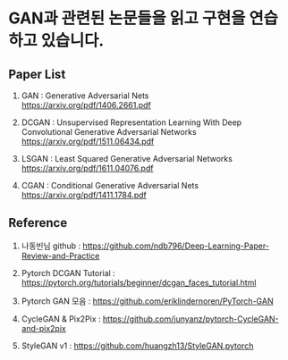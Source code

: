# GAN과 관련된 논문들을 읽고 구현을 연습하고 있습니다.

## Paper List    
 
1. GAN : Generative Adversarial Nets    
https://arxiv.org/pdf/1406.2661.pdf

2. DCGAN : Unsupervised Representation Learning With Deep Convolutional Generative Adversarial Networks     
https://arxiv.org/pdf/1511.06434.pdf

3. LSGAN : Least Squared Generative Adversarial Networks    
https://arxiv.org/pdf/1611.04076.pdf

4. CGAN : Conditional Generative Adversarial Nets      
https://arxiv.org/pdf/1411.1784.pdf

## Reference

1. 나동빈님 github : https://github.com/ndb796/Deep-Learning-Paper-Review-and-Practice      

2. Pytorch DCGAN Tutorial : https://pytorch.org/tutorials/beginner/dcgan_faces_tutorial.html     

3. Pytorch GAN 모음 : https://github.com/eriklindernoren/PyTorch-GAN       

4. CycleGAN & Pix2Pix : https://github.com/junyanz/pytorch-CycleGAN-and-pix2pix     

5. StyleGAN v1 : https://github.com/huangzh13/StyleGAN.pytorch         
